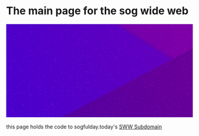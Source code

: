 # The main page for the sog wide web

![banner](/banner.png)

this page holds the code to sogfulday.today's [SWW Subdomain](https://sww.sogfulday.today)
